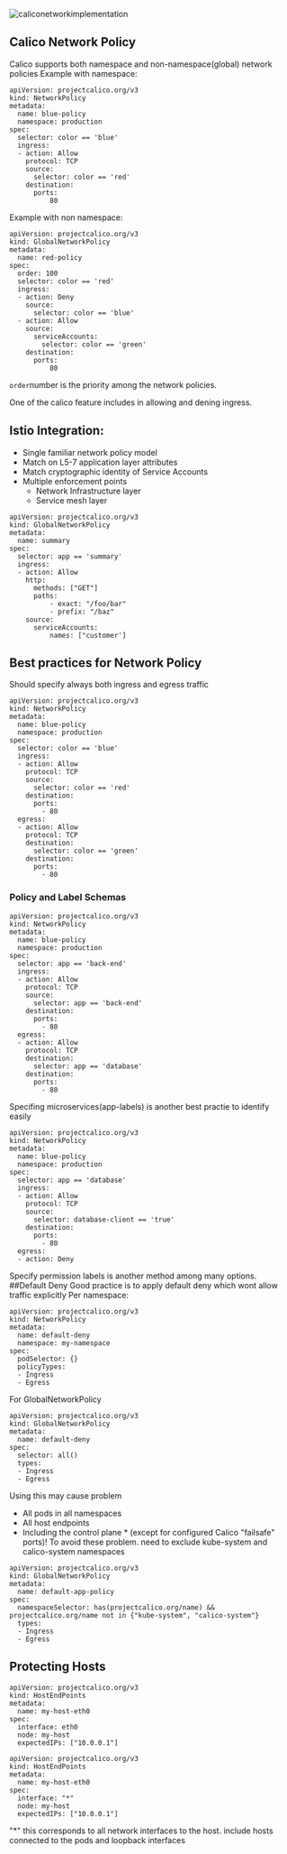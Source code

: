 ![caliconetworkimplementation](https://user-images.githubusercontent.com/14257200/117007990-3e0e0c00-acb8-11eb-96b4-3e8490e49cc9.PNG)

## Calico Network Policy
Calico supports both namespace and non-namespace(global) network policies
Example with namespace:
```
apiVersion: projectcalico.org/v3
kind: NetworkPolicy
metadata:
  name: blue-policy
  namespace: production
spec:
  selector: color == 'blue'
  ingress:
  - action: Allow
    protocol: TCP
    source:
      selector: color == 'red'
    destination:
      ports:
          80
```
Example with non namespace:
```
apiVersion: projectcalico.org/v3
kind: GlobalNetworkPolicy
metadata:
  name: red-policy
spec:
  order: 100      
  selector: color == 'red'
  ingress:
  - action: Deny
    source:
      selector: color == 'blue'
  - action: Allow
    source:
      serviceAccounts:
        selector: color == 'green'
    destination:
      ports:
          80
```
```order```number is the priority among the network policies.

One of the calico feature includes in allowing and dening ingress.

## Istio Integration:

* Single familiar network policy model
* Match on L5-7 application layer attributes
* Match cryptographic identity of Service Accounts
* Multiple enforcement points
    - Network Infrastructure layer
    - Service mesh layer
```
apiVersion: projectcalico.org/v3
kind: GlobalNetworkPolicy
metadata:
  name: summary
spec:
  selector: app == 'summary'
  ingress:
  - action: Allow
    http:
      methods: ["GET"]
      paths:
          - exact: "/foo/bar"
          - prefix: "/baz"
    source:
      serviceAccounts:
          names: ["customer']
```
## Best practices for Network Policy
Should specify always both ingress and egress traffic
```
apiVersion: projectcalico.org/v3
kind: NetworkPolicy
metadata:
  name: blue-policy
  namespace: production
spec:
  selector: color == 'blue'
  ingress:
  - action: Allow
    protocol: TCP
    source:
      selector: color == 'red'
    destination:
      ports:
        - 80
  egress:
  - action: Allow
    protocol: TCP
    destination:
      selector: color == 'green'
    destination:
      ports:
        - 80
```
### Policy and Label Schemas
```
apiVersion: projectcalico.org/v3
kind: NetworkPolicy
metadata:
  name: blue-policy
  namespace: production
spec:
  selector: app == 'back-end'
  ingress:
  - action: Allow
    protocol: TCP
    source:
      selector: app == 'back-end'
    destination:
      ports:
        - 80
  egress:
  - action: Allow
    protocol: TCP
    destination:
      selector: app == 'database'
    destination:
      ports:
        - 80
```
Specifing microservices(app-labels) is another best practie to identify easily 
```
apiVersion: projectcalico.org/v3
kind: NetworkPolicy
metadata:
  name: blue-policy
  namespace: production
spec:
  selector: app == 'database'
  ingress:
  - action: Allow
    protocol: TCP
    source:
      selector: database-client == 'true'
    destination:
      ports:
        - 80
  egress:
  - action: Deny
```
Specify permission labels is another method among many options.
##Default Deny
Good practice is to apply default deny which wont allow traffic explicitly
Per namespace:
```
apiVersion: projectcalico.org/v3
kind: NetworkPolicy
metadata:
  name: default-deny
  namespace: my-namespace
spec:
  podSelector: {}
  policyTypes:
  - Ingress
  - Egress
```
For GlobalNetworkPolicy 
```
apiVersion: projectcalico.org/v3
kind: GlobalNetworkPolicy
metadata:
  name: default-deny
spec:
  selector: all()
  types:
  - Ingress
  - Egress
```
Using this may cause problem 
* All pods in all namespaces
* All host endpoints
* Including the control plane
        * (except for configured Calico "failsafe" ports)!
To avoid these problem. need to exclude kube-system and calico-system namespaces
```
apiVersion: projectcalico.org/v3
kind: GlobalNetworkPolicy
metadata:
  name: default-app-policy
spec:
  namespaceSelector: has(projectcalico.org/name) && projectcalico.org/name not in {"kube-system", "calico-system"}
  types:
  - Ingress
  - Egress
```
## Protecting Hosts
```
apiVersion: projectcalico.org/v3
kind: HostEndPoints
metadata:
  name: my-host-eth0
spec:
  interface: eth0
  node: my-host
  expectedIPs: ["10.0.0.1"]
```
```
apiVersion: projectcalico.org/v3
kind: HostEndPoints
metadata:
  name: my-host-eth0
spec:
  interface: "*"
  node: my-host
  expectedIPs: ["10.0.0.1"]
```
"*" this corresponds to all network interfaces to the host. include hosts connected to the pods and loopback interfaces
